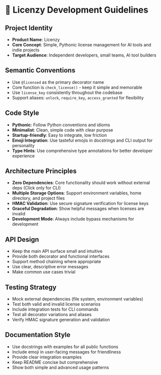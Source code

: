 <!-- Use this file to provide workspace-specific custom instructions to Copilot. For more details, visit https://code.visualstudio.com/docs/copilot/copilot-customization#_use-a-githubcopilotinstructionsmd-file -->

# 🔑 Licenzy Development Guidelines

## Project Identity
- **Product Name**: Licenzy
- **Core Concept**: Simple, Pythonic license management for AI tools and indie projects
- **Target Audience**: Independent developers, small teams, AI tool builders

## Semantic Conventions
- Use `@licensed` as the primary decorator name
- Core function is `check_license()` - keep it simple and memorable
- Use `license_key` consistently throughout the codebase
- Support aliases: `unlock`, `require_key`, `access_granted` for flexibility

## Code Style
- **Pythonic**: Follow Python conventions and idioms
- **Minimalist**: Clean, simple code with clear purpose
- **Startup-friendly**: Easy to integrate, low friction
- **Emoji Integration**: Use tasteful emojis in docstrings and CLI output for personality
- **Type Hints**: Use comprehensive type annotations for better developer experience

## Architecture Principles
- **Zero Dependencies**: Core functionality should work without external deps (Click only for CLI)
- **Multiple Storage Options**: Support environment variables, home directory, and project files
- **HMAC Validation**: Use secure signature verification for license keys
- **Graceful Degradation**: Show helpful messages when licenses are invalid
- **Development Mode**: Always include bypass mechanisms for development

## API Design
- Keep the main API surface small and intuitive
- Provide both decorator and functional interfaces
- Support method chaining where appropriate
- Use clear, descriptive error messages
- Make common use cases trivial

## Testing Strategy
- Mock external dependencies (file system, environment variables)
- Test both valid and invalid license scenarios
- Include integration tests for CLI commands
- Test all decorator variations and aliases
- Verify HMAC signature generation and validation

## Documentation Style
- Use docstrings with examples for all public functions
- Include emoji in user-facing messages for friendliness
- Provide clear integration examples
- Keep README concise but comprehensive
- Show both simple and advanced usage patterns
